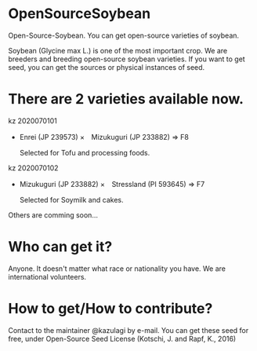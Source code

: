 # OpenSourceSoybean
Open-Source-Soybean. You can get open-source varieties of soybean.

Soybean (Glycine max L.) is one of the most important crop. 
We are breeders and breeding open-source soybean varieties.
If you want to get seed, you can get the sources or physical instances of seed.


# There are 2 varieties available now.

kz 2020070101
-   Enrei (JP 239573) ×　Mizukuguri (JP 233882) => F8


    Selected for Tofu and processing foods.

kz 2020070102
-   Mizukuguri (JP 233882) ×　Stressland (PI 593645) => F7


    Selected for Soymilk and cakes.

Others are comming soon...


# Who can get it?

Anyone. It doesn't matter what race or nationality you have.
We are international volunteers.

# How to get/How to contribute?

Contact to the maintainer @kazulagi by e-mail.
You can get these seed for free, under Open-Source Seed License (Kotschi, J. and Rapf, K., 2016)

